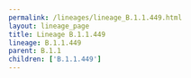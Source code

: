 ```yaml
---
permalink: /lineages/lineage_B.1.1.449.html
layout: lineage_page
title: Lineage B.1.1.449
lineage: B.1.1.449
parent: B.1.1
children: ['B.1.1.449']
---
```

